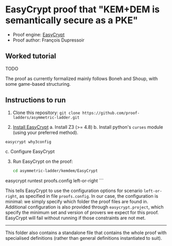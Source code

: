 # EasyCrypt proof that "KEM+DEM is semantically secure as a PKE"

- Proof engine: [EasyCrypt](https://easycrypt.info/)
- Proof author: François Dupressoir

## Worked tutorial

TODO

The proof as currently formalized mainly follows Boneh and Shoup, with some
game-based structuring.

## Instructions to run

1. Clone this repository: `git clone https://github.com/proof-ladders/asymmetric-ladder.git`

2. [Install EasyCrypt](https://github.com/easycrypt/easycrypt)
  a. Install Z3 (>= 4.8)
  b. Install python's `curses` module (using your preferred method).

  ```sh
  easycrypt why3config
  ```

  c. Configure EasyCrypt

3. Run EasyCrypt on the proof:

	```sh
	cd asymmetric-ladder/kemdem/EasyCrypt
  easycrypt runtest proofs.config left-or-right
	```

  This tells EasyCrypt to use the configuration options for scenario
  `left-or-right`, as specified in file `proofs.config`. In our case, the
  configuration is minimal: we simply specify which folder the proof files are
  found in.
  Additional configuration is also provided through `easycrypt.project`, which
  specify the minimum set and version of provers we expect for this proof.
  EasyCrypt will fail without running if those constraints are not met.

----

This folder also contains a standalone file that contains the whole proof with
specialised definitions (rather than general definitions instantiated to suit).
